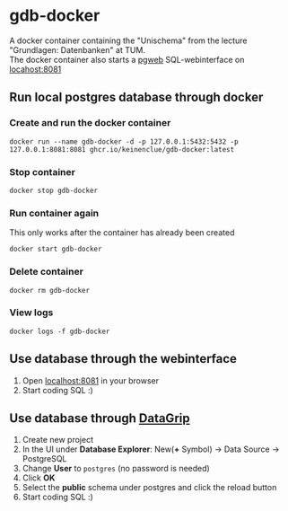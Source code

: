 # gdb-docker
A docker container containing the "Unischema" from the lecture "Grundlagen: Datenbanken" at TUM.  
The docker container also starts a [pgweb](https://github.com/sosedoff/pgweb/) SQL-webinterface on [locahost:8081](http://localhost:8081)

## Run local postgres database through docker
### Create and run the docker container
```
docker run --name gdb-docker -d -p 127.0.0.1:5432:5432 -p 127.0.0.1:8081:8081 ghcr.io/keinenclue/gdb-docker:latest
```

### Stop container
```
docker stop gdb-docker
```

### Run container again
This only works after the container has already been created
```
docker start gdb-docker
```

### Delete container
```
docker rm gdb-docker
```

### View logs
```
docker logs -f gdb-docker
```

## Use database through the webinterface
1. Open [localhost:8081](http://localhost:8081) in your browser
2. Start coding SQL :)

## Use database through [DataGrip](https://www.jetbrains.com/datagrip/)

1. Create new project
2. In the UI under **Database Explorer**: New(**+** Symbol) -> Data Source -> PostgreSQL
3. Change **User** to `postgres` (no password is needed)
4. Click **OK**
5. Select the **public** schema under postgres and click the reload button
6. Start coding SQL :)
